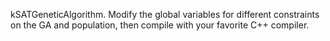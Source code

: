 kSATGeneticAlgorithm. Modify the global variables for different constraints on the GA and population, then compile with your favorite C++ compiler.

